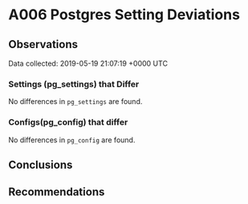 # A006 Postgres Setting Deviations #

## Observations ##
Data collected: 2019-05-19 21:07:19 +0000 UTC  

### Settings (pg_settings) that Differ ###

No differences in `pg_settings` are found.

### Configs(pg_config) that differ ###

No differences in `pg_config` are found.



## Conclusions ##


## Recommendations ##


